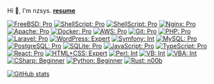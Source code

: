 Hi 👋, I'm nzsys.
**[resume](https://github.com/nzsys/resume)**

[![FreeBSD: Pro](https://img.shields.io/static/v1?label=%E2%80%8B&message=Pro&color=success&style=flat-square&logo=freebsd)](https://www.freebsd.org/)
[![ShellScript: Pro](https://img.shields.io/static/v1?label=%E2%80%8B&message=Pro&color=success&style=flat-square&logo=shell)]()
[![ShellScript: Pro](https://img.shields.io/static/v1?label=%E2%80%8B&message=Pro&color=success&style=flat-square&logo=gnubash)]()
[![Nginx: Pro](https://img.shields.io/static/v1?label=%E2%80%8B&message=Pro&color=success&style=flat-square&logo=nginx)](https://www.nginx.com/)
[![Apache: Pro](https://img.shields.io/static/v1?label=%E2%80%8B&message=Expert&color=blueviolet&style=flat-square&logo=apache)](https://httpd.apache.org/)
[![Docker: Pro](https://img.shields.io/static/v1?label=%E2%80%8B&message=Pro&color=success&style=flat-square&logo=docker)](https://www.docker.com/)
[![AWS: Pro](https://img.shields.io/static/v1?label=%E2%80%8B&message=Pro&color=success&style=flat-square&logo=amazonaws)](https://aws.amazon.com/)
[![Git: Pro](https://img.shields.io/static/v1?label=%E2%80%8B&message=Pro&color=success&style=flat-square&logo=git)](https://git-scm.com/)
[![PHP: Pro](https://img.shields.io/static/v1?label=%E2%80%8B&message=Pro&color=success&style=flat-square&logo=php)](https://www.php.net/)
[![Laravel: Pro](https://img.shields.io/static/v1?label=%E2%80%8B&message=Pro&color=success&style=flat-square&logo=laravel)](https://laravel.com/)
[![WordPress: Expert](https://img.shields.io/static/v1?label=%E2%80%8B&message=Expert&color=blueviolet&style=flat-square&logo=wordpress)](https://ja.wordpress.org/)
[![Symfony: Int](https://img.shields.io/static/v1?label=%E2%80%8B&message=Int&color=blue&style=flat-square&logo=symfony)](https://symfony.com/)
[![MySQL: Pro](https://img.shields.io/static/v1?label=%E2%80%8B&message=Pro&color=success&style=flat-square&logo=mysql)](https://www.mysql.com/)
[![PostgreSQL: Pro](https://img.shields.io/static/v1?label=%E2%80%8B&message=Pro&color=success&style=flat-square&logo=postgresql)](https://www.postgresql.org/)
[![SQLite: Pro](https://img.shields.io/static/v1?label=%E2%80%8B&message=Pro&color=success&style=flat-square&logo=sqlite)](https://www.sqlite.org/)
[![JavaScript: Pro](https://img.shields.io/static/v1?label=%E2%80%8B&message=Pro&color=success&style=flat-square&logo=javascript)](https://developer.mozilla.org/docs/Web/JavaScript)
[![TypeScript: Pro](https://img.shields.io/static/v1?label=%E2%80%8B&message=Int&color=blue&style=flat-square&logo=typescript)](https://www.typescriptlang.org/)
[![React: Pro](https://img.shields.io/static/v1?label=%E2%80%8B&message=Int&color=blue&style=flat-square&logo=react)](https://reactjs.org/tutorial/tutorial.html)
[![HTML+CSS: Expert](https://img.shields.io/static/v1?label=%E2%80%8B&message=Expert&color=blueviolet&style=flat-square&logo=html5)](https://html.spec.whatwg.org/multipage/)
[![Perl: Int](https://img.shields.io/static/v1?label=%E2%80%8B&message=Int&color=blue&style=flat-square&logo=perl)](https://www.perl.org/)
[![VB: Int](https://img.shields.io/static/v1?label=%E2%80%8B&message=Int&color=blue&style=flat-square&logo=.net)](https://learn.microsoft.com/dotnet/visual-basic/)
[![VBA: Int](https://img.shields.io/static/v1?label=%E2%80%8B&message=Int&color=blue&style=flat-square&logo=microsoftaccess)](https://learn.microsoft.com/dotnet/visual-basic/)
[![CSharp: Beginner](https://img.shields.io/static/v1?label=%E2%80%8B&message=Beginner&color=lightgrey&style=flat-square&logo=csharp)](https://learn.microsoft.com/ja-jp/dotnet/csharp/)
[![Python: Beginner](https://img.shields.io/static/v1?label=%E2%80%8B&message=Beginner&color=lightgrey&style=flat-square&logo=python)](https://www.python.org/)
[![Rust: n00b](https://img.shields.io/static/v1?label=%E2%80%8B&message=n00b&color=lightgrey&style=flat-square&logo=rust)](https://www.rust-lang.org/)

[![GitHub stats](https://github-readme-stats.vercel.app/api/top-langs/?username=nzsys)](https://github.com/anuraghazra/github-readme-stats)
